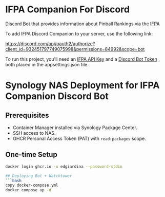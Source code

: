 # IFPA Companion For Discord
 
Discord Bot that provides information about Pinball Rankings via the [IFPA](https://www.ifpapinball.com)

To add IFPA Discord Companion to your server, use the following link:

https://discord.com/api/oauth2/authorize?client_id=932451797749075998&permissions=84992&scope=bot

To run this project, you'll need an [IFPA API Key](https://www.ifpapinball.com/api/request_api_key.php) and a [Discord Bot Token](https://github.com/reactiflux/discord-irc/wiki/Creating-a-discord-bot-&-getting-a-token) , both placed in the appsettings.json file.

# Synology NAS Deployment for IFPA Companion Discord Bot

## Prerequisites
- Container Manager installed via Synology Package Center.
- SSH access to NAS.
- GHCR Personal Access Token (PAT) with `read:packages` scope.

## One-time Setup
```bash
docker login ghcr.io -u edgiardina --password-stdin

## Deploying Bot + Watchtower
```bash
copy docker-compose.yml
docker compose up -d
